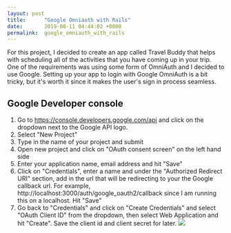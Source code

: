 ```yaml
---
layout: post
title:      "Google Omniauth with Rails"
date:       2019-08-11 04:44:02 +0000
permalink:  google_omniauth_with_rails
---
```



For this project, I decided to create an app called Travel Buddy that helps with scheduling all of the activities that you have coming up in your trip. One of the requirements was using some form of OmniAuth and I decided to use Google.  Setting up your app to login with Google OmniAuth is a bit tricky, but it's worth it since it makes the user's sign in process seamless.

## Google Developer console
1) Go to https://console.developers.google.com/api and click on the dropdown next to the Google API logo.
2) Select "New Project"
3) Type in the name of your project and submit
4) Open new project and click on "OAuth consent screen" on the left hand side
5) Enter your application name, email address and hit "Save"
6) Click on "Credentials", enter a name and under the "Authorized Redirect URI" section, add in the url that will be redirecting to your the Google callback url. For example, 	http://localhost:3000/auth/google_oauth2/callback since I am running this on a localhost. Hit "Save"
7) Go back to "Credentials" and click on "Create Credentials" and select "OAuth Client ID" from the dropdown, then select Web Application and hit "Create". Save the client id and client secret for later.
![](https://imgur.com/S3vObVi)
